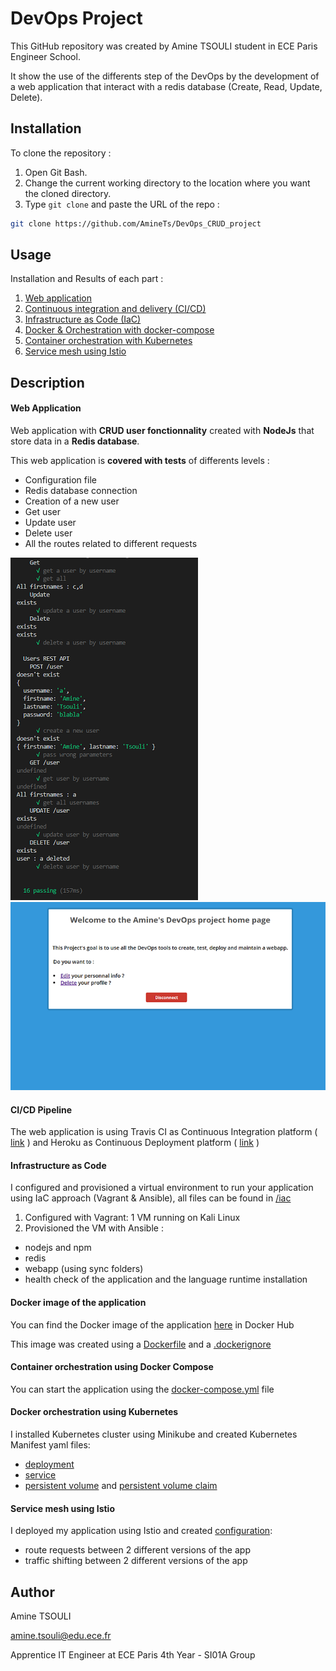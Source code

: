 # DevOps Project

This GitHub repository was created by Amine TSOULI student in ECE Paris Engineer School.

It show the use of the differents step of the DevOps by the development of a web application that interact with a redis database (Create, Read, Update, Delete).

## Installation

To clone the repository :

1. Open Git Bash.
2. Change the current working directory to the location where you want the cloned directory.
3. Type ```git clone``` and paste the URL of the repo :

```bash
git clone https://github.com/AmineTs/DevOps_CRUD_project
```

## Usage

Installation and Results of each part :

1. [Web application](src/content.md)
2. [Continuous integration and delivery (CI/CD)](CI_CD_content.md)
3. [Infrastructure as Code (IaC)](iac/content.md)
4. [Docker & Orchestration with docker-compose](Docker_content.md)
5. [Container orchestration with Kubernetes](k8s/content.md)
6. [Service mesh using Istio](istio/content.md)


## Description
#### Web Application

Web application with **CRUD user fonctionnality** created with **NodeJs** that store data in a **Redis database**.

This web application is **covered with tests** of differents levels :
- Configuration file
- Redis database connection
- Creation of a new user
- Get user
- Update user
- Delete user
- All the routes related to different requests

![Alt text](img/Tests.png?raw=true "Tests")
![Alt text](img/Webapp_screen.PNG?raw=true "webapp")

#### CI/CD Pipeline

The web application is using Travis CI as Continuous Integration platform ( [link](https://travis-ci.com/github/AmineTs/DevOps_CRUD_project) ) and Heroku as Continuous Deployment platform ( [link](https://dashboard.heroku.com/apps/devops-amine-webapp/access) ) 

#### Infrastructure as Code

I configured and provisioned a virtual environment to run your application using IaC approach (Vagrant & Ansible), all files can be found in [/iac](/iac)

1. Configured with Vagrant: 1 VM running on Kali Linux 
2. Provisioned the VM with Ansible :
  - nodejs and npm
  - redis
  - webapp (using sync folders)
  - health check of the application and the language runtime installation

#### Docker image of the application

You can find the Docker image of the application [here](https://hub.docker.com/repository/docker/fuzzer/ece_devops_webapp) in Docker Hub 

This image was created using a [Dockerfile](Dockerfile) and a [.dockerignore](.dockerignore) 
#### Container orchestration using Docker Compose

You can start the application using the [docker-compose.yml](docker-compose.yml) file

#### Docker orchestration using Kubernetes

I installed Kubernetes cluster using Minikube and created Kubernetes Manifest yaml files:
  - [deployment](/k8s/deployment.yaml)
  - [service](/k8s/service.yaml)
  - [persistent volume](/k8s/PersistentVolume.yaml) and [persistent volume claim](/k8s/PersistentVolumeClaim.yaml)

#### Service mesh using Istio

I deployed my application using Istio and created [configuration](/istio):
  - route requests between 2 different versions of the app
  - traffic shifting between 2 different versions of the app


## Author

Amine TSOULI

amine.tsouli@edu.ece.fr

Apprentice IT Engineer at ECE Paris 4th Year - SI01A Group
